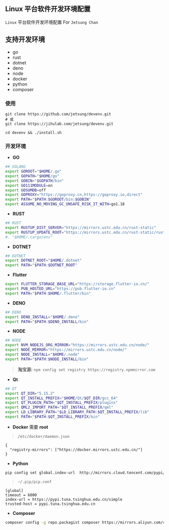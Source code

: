 ## Linux 平台软件开发环境配置

`Linux` 平台软件开发环境配置 For `Jetsung Chan`

## 支持开发环境
- go
- rust
- dotnet
- deno
- node
- docker
- python
- composer

### 使用
```
git clone https://github.com/jetsung/devenv.git
# 或
git clone https://jihulab.com/jetsung/devenv.git

cd devenv && ./install.sh
```

### 开发环境
- **GO**
```sh
## GOLANG
export GOROOT="$HOME/.go"
export GOPATH="$HOME/go"
export GOBIN="$GOPATH/bin"
export GO111MODULE=on
export GOSUMDB=off
export GOPROXY="https://goproxy.cn,https://goproxy.io,direct"
export PATH="$PATH:$GOROOT/bin:$GOBIN"
export ASSUME_NO_MOVING_GC_UNSAFE_RISK_IT_WITH=go1.18
```

- **RUST**
```sh
## RUST
export RUSTUP_DIST_SERVER="https://mirrors.ustc.edu.cn/rust-static"
export RUSTUP_UPDATE_ROOT="https://mirrors.ustc.edu.cn/rust-static/rustup"
#. "$HOME/.cargo/env"
```

- **DOTNET**
```sh
## DOTNET
export DOTNET_ROOT="$HOME/.dotnet"
export PATH="$PATH:$DOTNET_ROOT"
```

- **Flutter**
```bash
export FLUTTER_STORAGE_BASE_URL="https://storage.flutter-io.cn/"
export PUB_HOSTED_URL="https://pub.flutter-io.cn"
export PATH="$PATH:$HOME/.flutter/bin"
```

- **DENO**
```sh
## DENO
export DENO_INSTALL="$HOME/.deno"
export PATH="$PATH:$DENO_INSTALL/bin"
```

- **NODE**
```sh
## NODE
export NVM_NODEJS_ORG_MIRROR="https://mirrors.ustc.edu.cn/node/"
export NODE_MIRROR="https://mirrors.ustc.edu.cn/node/"
export NODE_INSTALL="$HOME/.node"
export PATH="$PATH:$NODE_INSTALL/bin"
```
> **淘宝源:** `npm config set registry https://registry.npmmirror.com`

- **Qt**
```sh
## QT
export QT_DIR="5.15.2"
export QT_INSTALL_PREFIX="$HOME/Qt/$QT_DIR/gcc_64"
export QT_PLUGIN_PATH="$QT_INSTALL_PREFIX/plugins"
export QML2_IMPORT_PATH="$QT_INSTALL_PREFIX/qml"
export LD_LIBRARY_PATH="$LD_LIBRARY_PATH:$QT_INSTALL_PREFIX/lib"
export PATH="$PATH:$QT_INSTALL_PREFIX/bin"
```

- **Docker**
需要 **root**
> `/etc/docker/daemon.json`
```
{
  "registry-mirrors": ["https://docker.mirrors.ustc.edu.cn/"]
}
```

- **Python**
```bash
pip config set global.index-url  http://mirrors.cloud.tencent.com/pypi/simple  --trusted-host mirrors.cloud.tencent.com
```

> `~/.pip/pip.conf`
```
[global]
timeout = 6000
index-url = https://pypi.tuna.tsinghua.edu.cn/simple
trusted-host = pypi.tuna.tsinghua.edu.cn
```

- **Composer**
```sh
composer config -g repo.packagist composer https://mirrors.aliyun.com/composer/
```
